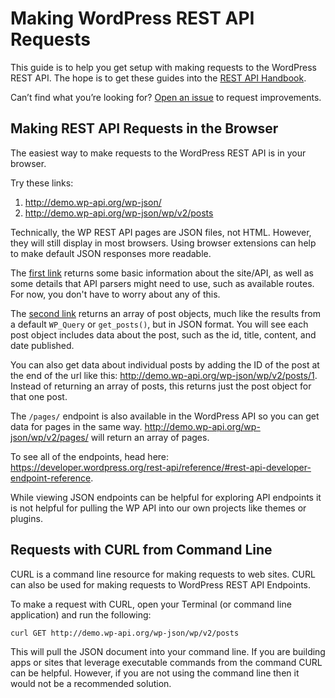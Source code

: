 # Making WordPress REST API Requests

This guide is to help you get setup with making requests to the WordPress REST API. The hope is to get these guides into the [REST API Handbook](https://developer.wordpress.org/rest-api/).

Can’t find what you’re looking for? [Open an issue](https://github.com/JulienMelissas/wp-api-guides/issues) to request improvements.


## Making REST API Requests in the Browser

The easiest way to make requests to the WordPress REST API is in your browser.

Try these links:
1. http://demo.wp-api.org/wp-json/
2. http://demo.wp-api.org/wp-json/wp/v2/posts

Technically, the WP REST API pages are JSON files, not HTML. However, they will still display in most browsers. Using browser extensions can help to make default JSON responses more readable.

The [first link](http://demo.wp-api.org/wp-json/) returns some basic information about the site/API, as well as some details that API parsers might need to use, such as available routes. For now, you don't have to worry about any of this.

The [second link](http://demo.wp-api.org/wp-json/wp/v2/posts) returns an array of post objects, much like the results from a default `WP_Query` or `get_posts()`, but in JSON format. You will see each post object includes data about the post, such as the id, title, content, and date published.
 
You can also get data about individual posts by adding the ID of the post at the end of the url like this: http://demo.wp-api.org/wp-json/wp/v2/posts/1. Instead of returning an array of posts, this returns just the post object for that one post.
   
The `/pages/` endpoint is also available in the WordPress API so you can get data for pages in the same way. http://demo.wp-api.org/wp-json/wp/v2/pages/ will return an array of pages.

To see all of the endpoints, head here: https://developer.wordpress.org/rest-api/reference/#rest-api-developer-endpoint-reference.

While viewing JSON endpoints can be helpful for exploring API endpoints it is not helpful for pulling the WP API into our own projects like themes or plugins.


## Requests with CURL from Command Line

CURL is a command line resource for making requests to web sites.  CURL can also be used for making requests to WordPress REST API Endpoints.

To make a request with CURL, open your Terminal (or command line application) and run the following:

```
curl GET http://demo.wp-api.org/wp-json/wp/v2/posts
```

This will pull the JSON document into your command line.  If you are building apps or sites that leverage executable commands from the command CURL can be helpful.  However, if you are not using the command line then it would not be a recommended solution.
 